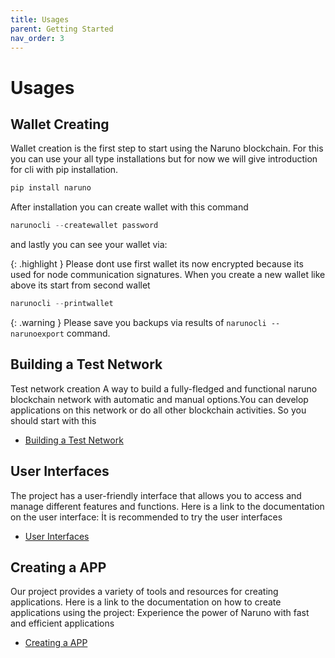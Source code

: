 ```yaml
---
title: Usages
parent: Getting Started
nav_order: 3
---
```


# Usages

## Wallet Creating

Wallet creation is the first step to start using the Naruno blockchain. For this you can use your all type installations but for now we will give introduction for cli with pip installation.

```python
pip install naruno
```

After installation you can create wallet with this command

```python
narunocli --createwallet password
```

and lastly you can see your wallet via:

{: .highlight }
Please dont use first wallet its now encrypted because its used for node communication signatures. When you create a new wallet like above its start from second wallet

```python
narunocli --printwallet
```

{: .warning }
Please save you backups via results of `narunocli --narunoexport` command.

## Building a Test Network

Test network creation A way to build a fully-fledged and functional naruno blockchain network with automatic and manual options.You can develop applications on this network or do all other blockchain activities.
So you should start with this

- [Building a Test Network](https://docs.naruno.org/building_a_test_network/)

## User Interfaces

The project has a user-friendly interface that allows you to access and manage different features and functions. Here is a link to the documentation on the user interface:
İt is recommended to try the user interfaces

- [User Interfaces](https://docs.naruno.org/concepts/user_interfaces.html)

## Creating a APP

Our project provides a variety of tools and resources for creating applications. Here is a link to the documentation on how to create applications using the project:
Experience the power of Naruno with fast and efficient applications

- [Creating a APP](https://docs.naruno.org/creating_a_app/)
